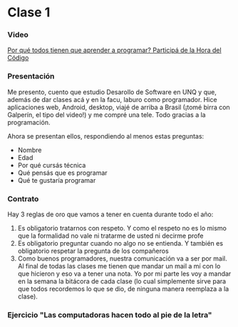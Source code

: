 # Clase 1

### Video
[Por qué todos tienen que aprender a programar? Participá de la Hora del Código](https://www.youtube.com/watch?v=HrBh2165KjE)


### Presentación
Me presento, cuento que estudio Desarollo de Software en UNQ y que, además de dar clases acá y en la facu, laburo como programador. Hice aplicaciones web, Android, desktop, viajé de arriba a Brasil (¡tomé birra con Galperín, el tipo del video!) y me compré una tele. Todo gracias a la programación.

Ahora se presentan ellos, respondiendo al menos estas preguntas:

- Nombre
- Edad
- Por qué cursás técnica
- Qué pensás que es programar
- Qué te gustaría programar

### Contrato
Hay 3 reglas de oro que vamos a tener en cuenta durante todo el año:

1. Es obligatorio tratarnos con respeto. Y como el respeto no es lo mismo que la formalidad no vale ni tratarme de usted ni decirme profe
2. Es obligatorio preguntar cuando no algo no se entienda. Y también es obligatorio respetar la pregunta de los compañeros
3. Como buenos programadores, nuestra comunicación va a ser por mail. Al final de todas las clases me tienen que mandar un mail a mí con lo que hicieron y eso va a tener una nota. Yo por mi parte les voy a mandar en la semana la bitácora de cada clase (lo cual simplemente sirve para que todos recordemos lo que se dio, de ninguna manera reemplaza a la clase).

### Ejercicio "Las computadoras hacen todo al pie de la letra"
